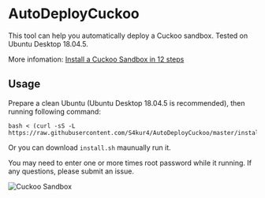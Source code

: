 # AutoDeployCuckoo
This tool can help you automatically deploy a Cuckoo sandbox. Tested on Ubuntu Desktop 18.04.5.

More infomation: [Install a Cuckoo Sandbox in 12 steps](https://0x0c.cc/2020/03/19/Install-a-Cuckoo-Sandbox-in-12-steps/)

## Usage
Prepare a clean Ubuntu (Ubuntu Desktop 18.04.5 is recommended), then running following command:

```
bash < (curl -sS -L https://raw.githubusercontent.com/S4kur4/AutoDeployCuckoo/master/install.sh)
```

Or you can download `install.sh` maunually run it.

You may need to enter one or more times root password while it running. If any questions, please submit an issue.

![Cuckoo Sandbox](https://i.loli.net/2020/03/19/EAD2USLqxmwfYnp.png)
